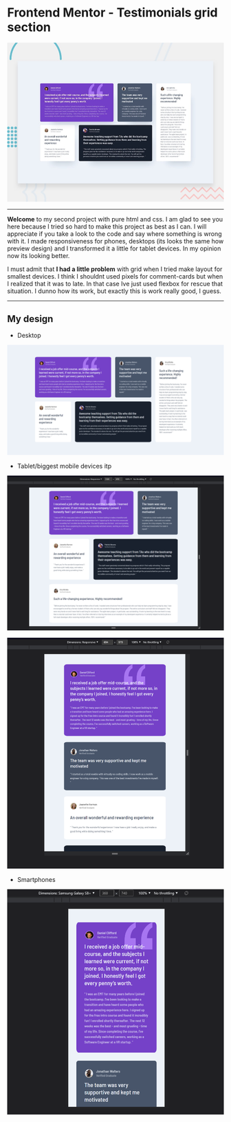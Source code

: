 # Frontend Mentor - Testimonials grid section

![Design preview for the Testimonials grid section coding challenge](./design/desktop-preview.jpg)

---

**Welcome** to my second project with pure html and css. I am glad to see you here because I tried so hard to make this project as best as I can. I will appreciate if you take a look to the code and say where something is wrong with it. I made responsiveness for phones, desktops (its looks the same how preview design) and I transformed it a little for tablet devices. In my opinion now its looking better.

I must admit that **I had a little problem** with grid when I tried make layout for smallest devices. I think I shouldnt used pixels for comment-cards but when I realized that it was to late. In that case Ive just used flexbox for rescue that situation. I dunno how its work, but exactly this is work really good, I guess.

---

## My design

- Desktop

![My desktop desing](design/my_desktop_design.png)

- Tablet/biggest mobile devices itp

![My tablet design v1](design/my_1st_tablet_design.png)

![My tablet design v2](design/my_2nd_tablet_design.png)

- Smartphones

![My smartphone desing](design/my_mobile_design.png)
